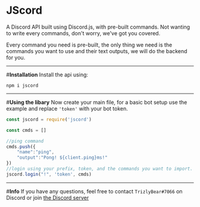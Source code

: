 # JScord
A Discord API built using Discord.js, with pre-built commands.
Not wanting to write every commands, don't worry, we've got you covered.

Every command you need is pre-built, the only thing we need is the commands you want to use and their text outputs, we will do the backend for you. 

---

#**Installation**
Install the api using:
```
npm i jscord
```
---

#**Using the libary**
Now create your main file, for a basic bot setup use the example and replace `'token'` with your bot token. 
```js
const jscord = require('jscord')

const cmds = []

//ping command
cmds.push({
    "name":"ping",
    "output":"Pong! ${client.ping}ms!"
})
//login using your prefix, token, and the commands you want to import.
jscord.login("!", 'token', cmds)
```

---

#**Info**
If you have any questions, feel free to contact `TrizlyBear#7066` on Discord or join [the Discord server](https://discord.gg/3Zs5ay7)
